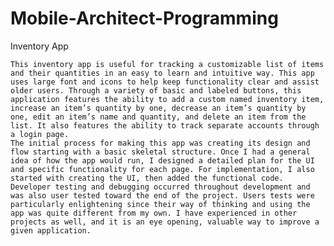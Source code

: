# Mobile-Architect-Programming
Inventory App


	This inventory app is useful for tracking a customizable list of items and their quantities in an easy to learn and intuitive way. This app uses large font and icons to help keep functionality clear and assist older users. Through a variety of basic and labeled buttons, this application features the ability to add a custom named inventory item, increase an item’s quantity by one, decrease an item’s quantity by one, edit an item’s name and quantity, and delete an item from the list. It also features the ability to track separate accounts through a login page. 
	The initial process for making this app was creating its design and flow starting with a basic skeletal structure. Once I had a general idea of how the app would run, I designed a detailed plan for the UI and specific functionality for each page. For implementation, I also started with creating the UI, then added the functional code. Developer testing and debugging occurred throughout development and was also user tested toward the end of the project. Users tests were particularly enlightening since their way of thinking and using the app was quite different from my own. I have experienced in other projects as well, and it is an eye opening, valuable way to improve a given application. 
